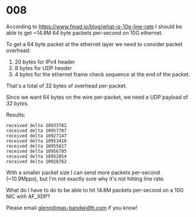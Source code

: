 # 008

According to https://www.fmad.io/blog/what-is-10g-line-rate I should be able to get ~14.8M 64 byte packets per-second on 10G ethernet.

To get a 64 byte packet at the ethernet layer we need to consider packet overhead:

1. 20 bytes for IPv4 header
2. 8 bytes for UDP header
3. 4 bytes for the ethernet frame check sequence at the end of the packet.

That's a total of 32 bytes of overhead per-packet.

Since we want 64 bytes on the wire per-packet, we need a UDP payload of _32 bytes_.

Results:

```
received delta 10933782
received delta 10957707
received delta 10927147
received delta 10953418
received delta 10955817
received delta 10956795
received delta 10952854
received delta 10928762
```

With a smaller packet size I can send more packets per-second (~10.9Mpps), but I'm not exactly sure why it's not hitting line rate.

What do I have to do to be able to hit 14.8M packets per-second on a 10G NIC with AF_XDP?

Please email glenn@mas-bandwidth.com if you know!
